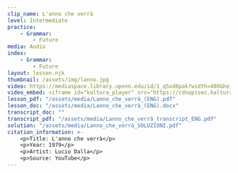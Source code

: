 ```yaml
---
clip_name: L'anno che verrà
level: Intermediate
practice: 
    - Grammar: 
        - Future
media: Audio
index: 
    - Grammar: 
        - Future
layout: lesson.njk
thumbnail: /assets/img/lanno.jpg
video: https://mediaspace.library.upenn.edu/id/1_q5xd6pak?width=400&height=285&playerId=52628472
video_embed: <iframe id="kaltura_player" src="https://cdnapisec.kaltura.com/p/1147242/sp/114724200/embedIframeJs/uiconf_id/9757771/partner_id/1147242?iframeembed=true&playerId=kaltura_player&entry_id=1_q5xd6pak&flashvars[streamerType]=auto&amp;flashvars[localizationCode]=en&amp;flashvars[sideBarContainer.plugin]=true&amp;flashvars[sideBarContainer.position]=left&amp;flashvars[sideBarContainer.clickToClose]=true&amp;flashvars[chapters.plugin]=true&amp;flashvars[chapters.layout]=vertical&amp;flashvars[chapters.thumbnailRotator]=false&amp;flashvars[streamSelector.plugin]=true&amp;flashvars[EmbedPlayer.SpinnerTarget]=videoHolder&amp;flashvars[dualScreen.plugin]=true&amp;flashvars[Kaltura.addCrossoriginToIframe]=true&amp;&wid=1_6cxqrd5f" width="400" height="285" allowfullscreen webkitallowfullscreen mozAllowFullScreen allow="autoplay *; fullscreen *; encrypted-media *" sandbox="allow-downloads allow-forms allow-same-origin allow-scripts allow-top-navigation allow-pointer-lock allow-popups allow-modals allow-orientation-lock allow-popups-to-escape-sandbox allow-presentation allow-top-navigation-by-user-activation" frameborder="0" title="L'anno_che_verrà"></iframe>
lesson_pdf: "/assets/media/Lanno_che_verrà_(ENG).pdf"
lesson_doc: "/assets/media/Lanno_che_verrà_(ENG).docx"
transcript_doc: ""
transcript_pdf: "/assets/media/Lanno_che_verrà_transcript_ENG.pdf"
solution: "/assets/media/Lanno_che_verrà_SOLUZIONI.pdf"
citation_information: >- 
    <p>Title: L'anno che verrà</p>
    <p>Year: 1979</p>
    <p>Artist: Lucio Dalla</p>
    <p>Source: YouTube</p>
---
```

